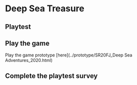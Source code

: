 # Deep Sea Treasure
## Playtest

## Play the game
Play the game prototype [here](../prototype/SR20FJ_Deep Sea Adventures_2020.html)

## Complete the playtest survey

